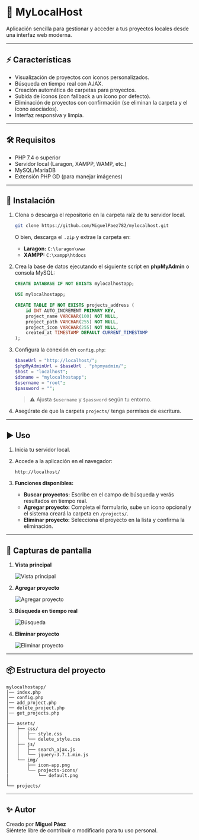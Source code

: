 # 📘 MyLocalHost

Aplicación sencilla para gestionar y acceder a tus proyectos locales desde una interfaz web moderna.  

---

## ⚡ Características

- Visualización de proyectos con íconos personalizados.  
- Búsqueda en tiempo real con AJAX.  
- Creación automática de carpetas para proyectos.  
- Subida de íconos (con fallback a un ícono por defecto).  
- Eliminación de proyectos con confirmación (se eliminan la carpeta y el ícono asociados).  
- Interfaz responsiva y limpia.  

---

## 🛠️ Requisitos

- PHP 7.4 o superior  
- Servidor local (Laragon, XAMPP, WAMP, etc.)  
- MySQL/MariaDB  
- Extensión PHP GD (para manejar imágenes)  

---

## 📂 Instalación

1. Clona o descarga el repositorio en la carpeta raíz de tu servidor local.  

   ```bash
   git clone https://github.com/MiguelPaez782/mylocalhost.git
   ```

   O bien, descarga el `.zip` y extrae la carpeta en:  
   - **Laragon:** `C:\laragon\www`  
   - **XAMPP:** `C:\xampp\htdocs`  

2. Crea la base de datos ejecutando el siguiente script en **phpMyAdmin** o consola MySQL:  

   ```sql
   CREATE DATABASE IF NOT EXISTS mylocalhostapp;

   USE mylocalhostapp;

   CREATE TABLE IF NOT EXISTS projects_address (
       id INT AUTO_INCREMENT PRIMARY KEY,
       project_name VARCHAR(100) NOT NULL,
       project_path VARCHAR(255) NOT NULL,
       project_icon VARCHAR(255) NOT NULL,
       created_at TIMESTAMP DEFAULT CURRENT_TIMESTAMP
   );
   ```

3. Configura la conexión en `config.php`:  

   ```php
   $baseUrl = "http://localhost/";
   $phpMyAdminUrl = $baseUrl . "phpmyadmin/";
   $host = "localhost";
   $dbname = "mylocalhostapp";
   $username = "root";
   $password = "";
   ```

   > ⚠️ Ajusta `$username` y `$password` según tu entorno.

4. Asegúrate de que la carpeta `projects/` tenga permisos de escritura.  

---

## ▶️ Uso

1. Inicia tu servidor local.  
2. Accede a la aplicación en el navegador:  

   ```
   http://localhost/
   ```

3. **Funciones disponibles:**  
   - **Buscar proyectos:** Escribe en el campo de búsqueda y verás resultados en tiempo real.  
   - **Agregar proyecto:** Completa el formulario, sube un ícono opcional y el sistema creará la carpeta en `/projects/`.  
   - **Eliminar proyecto:** Selecciona el proyecto en la lista y confirma la eliminación.  

---

## 📸 Capturas de pantalla

1. **Vista principal**
  
   ![Vista principal](assets/screenshots/home.png)
 

2. **Agregar proyecto**
 
   ![Agregar proyecto](assets/screenshots/add-project.gif)
   

3. **Búsqueda en tiempo real** 
   
   ![Búsqueda](assets/screenshots/search-project.gif)


4. **Eliminar proyecto**  
 
   ![Eliminar proyecto](assets/screenshots/delete-project.gif)


---

## 📦 Estructura del proyecto

```
mylocalhostapp/
│── index.php
│── config.php
│── add_project.php
│── delete_project.php
│── get_projects.php
│
├── assets/
│   ├── css/
│   │   ├── style.css
│   │   └── delete_style.css
│   ├── js/
│   │   ├── search_ajax.js
│   │   └── jquery-3.7.1.min.js
│   └── img/
│       ├── icon-app.png
│       └── projects-icons/
|           └── default.png
│  
└── projects/   
```

---

## ✨ Autor

Creado por **Miguel Páez**  
Siéntete libre de contribuir o modificarlo para tu uso personal.